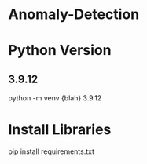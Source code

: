 # Anomaly-Detection
# Python Version
## 3.9.12
  python -m venv {blah} 3.9.12

# Install Libraries
  pip install requirements.txt
